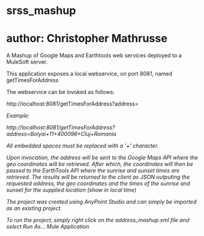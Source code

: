 # srss_mashup
# author: Christopher Mathrusse

A Mashup of Google Maps and Earthtools web services deployed to a MuleSoft server.

This application exposes a local webservice, on port 8081, named getTimesForAddress

The webservice can be invoked as follows:

http://localhost:8081/getTimesForAddress?address=<address to be looked up>

Example: 

http://localhost:8081/getTimesForAddress?address=Bolyai+11+400096+Cluj+Romania

All embedded spaces must be replaced with a '+' character.

Upon invocation, the address will be sent to the Google Maps API where the geo coordinates will be retrieved. After which, the coordinates will then be passed to the EarthTools API where the sunrise and sunset times are retrieved. The results will be returned to the client as JSON outputing the requested address, the geo coordinates and the times of the sunrise and sunset for the supplied location (show in local time)



The project was created using AnyPoint Studio and can simply be imported as an existing project. 

To run the project, simply right click on the address_mashup.xml file and select Run As... Mule Application
